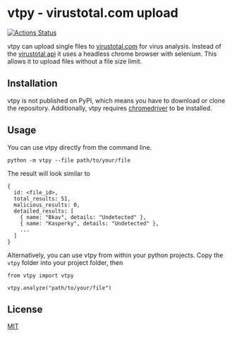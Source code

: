 # vtpy - virustotal.com upload
[![Actions Status](https://github.com/johannesstricker/vtpy/workflows/vtpy/badge.svg)](https://github.com/johannesstricker/vtpy/actions)


vtpy can upload single files to [virustotal.com](https://virustotal.com) for virus analysis. Instead
of the [virustotal api](https://support.virustotal.com/hc/en-us/articles/115002100149-API) it uses a
headless chrome browser with selenium. This allows it to upload files without a file size limit.

## Installation
vtpy is not published on PyPI, which means you have to download or clone the repository. Additionally,
vtpy requires [chromedriver](https://sites.google.com/a/chromium.org/chromedriver/) to be installed.

## Usage
You can use vtpy directly from the command line.
```
python -m vtpy --file path/to/your/file
```
The result will look similar to
```
{
  id: <file_id>,
  total_results: 51,
  malicious_results: 0,
  detailed_results: [
    { name: "Bkav", details: "Undetected" },
    { name: "Kasperky", details: "Undetected" },
    ...
  ]
}
```

Alternatively, you can use vtpy from within your python projects. Copy the `vtpy` folder into your
project folder, then
```
from vtpy import vtpy

vtpy.analyze("path/to/your/file")
```

## License
[MIT](https://github.com/johannesstricker/vtpy/blob/master/LICENSE)